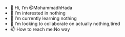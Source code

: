 - 👋 Hi, I’m @MohammadhHada
- 👀 I’m interested in nothing
- 🌱 I’m currently learning nothing
- 💞️ I’m looking to collaborate on actually nothing,tired
- 📫 How to reach me:No way
